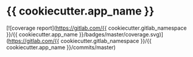 # {{ cookiecutter.app_name }}

[![coverage report](https://gitlab.com/{{ cookiecutter.gitlab_namespace }}/{{ cookiecutter.app_name }}/badges/master/coverage.svg)](https://gitlab.com/{{ cookiecutter.gitlab_namespace }}/{{ cookiecutter.app_name }}/commits/master)
